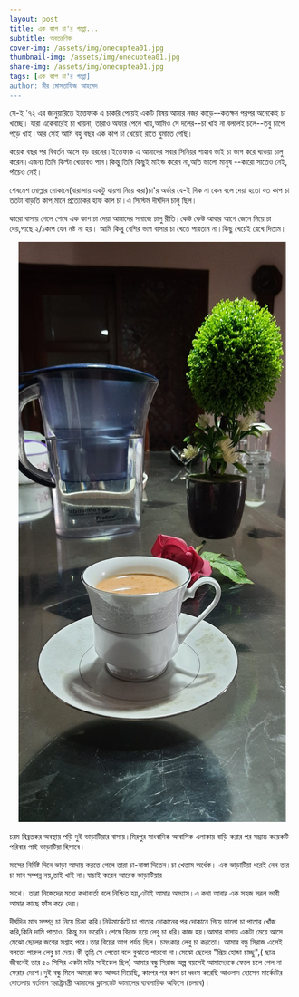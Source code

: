 ```yaml
---
layout: post
title: এক কাপ চা'র গপ্পো...
subtitle: অবতরণিকা
cover-img: /assets/img/onecuptea01.jpg
thumbnail-img: /assets/img/onecuptea01.jpg
share-img: /assets/img/onecuptea01.jpg
tags: [এক কাপ চা'র গপ্পো]
author: মীর মোসতাফিজ আহমেদ
---
```



<p>সে-ই '৭২ এর জানুয়ারিতে ইত্তেফাক এ চাকরি পেয়েই একটি বিষয় আমার নজর কাড়ে--কতক্ষন পরপর অনেকেই চা খাচ্ছে। যারা একেবারেই চা খায়না, তারাও অফার পেলে খায়,আমিও সে দলের--চা খাই না বললেই চলে--তবু চাপে পড়ে খাই।আর সেই আমি বহু বছর এক কাপ চা খেয়েই রাতে ঘুমাতে গেছি।</p>
<p>কয়েক বছর পর বিবর্তন আসে বড় ধরনের।ইত্তেফাক এ আমাদের সবার সিনিয়র শাহাব ভাই চা ভাগ করে খাওয়া চালু করেন।এজন্য তিনি কিপ্টা খেতাবও পান।কিন্তু তিনি কিছুই মাইন্ড করেন না,অতি ভালো মানুষ --কারো সাতেও নেই, পাঁচেও নেই।</p>
<p>শেষমেশ মোল্লার দোকানে(বারান্দায় একটু যায়গা নিয়ে করা)চা'র অর্ডার যে-ই দিক না কেন বলে দেয়া হতো যত কাপ চা ততটা বাড়তি কাপ,মানে প্রত্যেকের হাফ কাপ চা।এ সিস্টেম দীর্ঘদিন চালু ছিল।</p>
<p>কারো বাসায় গেলে শেষে এক কাপ চা দেয়া আমাদের সমাজে চালু রীতি।কেউ কেউ আবার আগে জেনে নিয়ে চা দেয়,পাছে ২/১কাপ যেন নষ্ট না হয়। আমি কিন্তু বেশির ভাগ বাসার চা খেতে পারতাম না।কিছু খেয়েই রেখে দিতাম।</p>
<p align="center">
<img src="/assets/img/onecuptea01.jpg">
</p>
<p>চরম বিব্রতকর অবস্থায় পড়ি দুই ভাড়াটিয়ার বাসায়।মিরপুর সাংবাদিক আবাসিক এলাকায় বাড়ি করার পর সম্ভ্রান্ত কয়েকটি পরিবার পাই ভাড়াটিয়া হিসাবে।</p> 
<p>মাসের নির্দিষ্ট দিনে ভাড়া আদায় করতে গেলে তারা চা-নাস্তা দিতেন।চা খেতাম অর্ধেক। এক ভাড়াটিয়া ধরেই নেন তার চা মান সম্পন্ন নয়,তাই খাই না।যাচাই করেন আরেক ভাড়াটিয়ার <p>সাথে। তারা নিজেদের মধ্যে কথাবার্তা বলে নিশ্চিত হয়,এটাই আমার অভ্যাস।এ কথা আবার এক সহজ সরল ভাবী আমার কাছে ফাঁস করে দেয়।</p>
দীর্ঘদিন মান সম্পন্ন চা নিয়ে চিন্তা করি।নিউমার্কেটে চা পাতার দোকানের পর দোকানে গিয়ে ভালো চা পাতার খোঁজ করি,কিনি দামি পাতাও, কিন্তু মন ভরেনি।শেষে বিরক্ত হয়ে লেবু চা ধরি।কাজ হয়।আমার বাসায় একটা মেয়ে আসে মেঝো ছেলের জন্মের সপ্তাহ পরে।তার বিয়ের আগ পর্যন্ত ছিল। চমৎকার লেবু চা করতো। আমার বন্ধু সিরাজ এসেই বলতো পারুল লেবু চা দেয়।কী তৃপ্তি সে পেতো বলে বুঝাতে পারবো না।মেঝো ছেলের "প্রিয় হোন্ডা চাচ্ছু",( ছাত্র জীবনেই তার ৫০ সিসির একটা মটর সাইকেল ছিল) আমার বন্ধু সিরাজ অল্প বয়সেই আমাদেরকে ফেলে চলে গেল না ফেরার দেশে।দুই বন্ধু মিলে আমরা কত আড্ডা দিয়েছি, কাপের পর কাপ চা ধ্বংস করেছি আওলাদ হোসেন মার্কেটের দোতলায় বর্তমান স্বরাষ্ট্রমন্ত্রী আমাদের ক্লাসমেট কামালের ব্যবসায়িক অফিসে (চলবে)।</p>